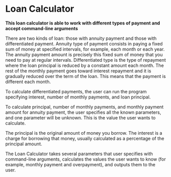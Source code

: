 # Loan Calculator


**This loan calculator is able to work with different types of payment and accept command-line arguments** 

There are two kinds of loan: those with annuity payment and those with differentiated payment. Annuity type of payment consists in paying a fixed sum of money at specified intervals, for example, each month or each year. The annuity payment amount is precisely this fixed sum of money that you need to pay at regular intervals.
Differentiated type is the type of repayment where the loan principal is reduced by a constant amount each month. The rest of the monthly payment goes toward interest repayment and it is gradually reduced over the term of the loan. This means that the payment is different each month.

To calculate differentiated payments, the user can run the program specifying interest, number of monthly payments, and loan principal.

To calculate principal, number of monthly payments, and monthly payment amount for annuity payment, the user specifies all the known parameters, and one parameter will be unknown. This is the value the user wants to calculate.

The principal is the original amount of money you borrow. The interest is a charge for borrowing that money, usually calculated as a percentage of the principal amount.

The Loan Calculator takes several parameters that user specifies with command-line arguments, calculates the values the user wants to know (for example, monthly payment and overpayment), and outputs them to the user.